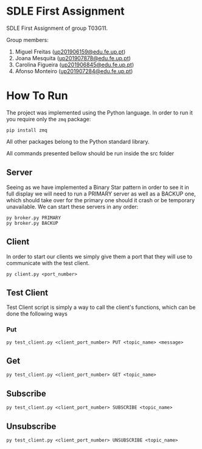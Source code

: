 # SDLE First Assignment

SDLE First Assignment of group T03G11.

Group members:

1. Miguel Freitas (up201906159@edu.fe.up.pt)
2. Joana Mesquita (up201907878@edu.fe.up.pt)
3. Carolina Figueira (up201906845@edu.fe.up.pt)
4. Afonso Monteiro (up201907284@edu.fe.up.pt)

# How To Run

The project was implemented using the Python language.
In order to run it you require only the `zmq` package:

`pip install zmq`

All other packages belong to the Python standard library.

All commands presented bellow should be run inside the src folder

## Server

Seeing as we have implemented a Binary Star pattern in order to see it in full display we will need to run a PRIMARY
server as well as a BACKUP one, which should take over for the primary one should it crash or be temporary unavailable.
We can start these servers in any order:

<code>py broker.py PRIMARY</code>
<br>
<code>py broker.py BACKUP </code>

## Client

In order to start our clients we simply give them a port that they will use
to communicate with the test client.

`py client.py <port_number> `

## Test Client

Test Client script is simply a way to call the client's functions, which can be done the following ways

### Put

`py test_client.py <client_port_number> PUT <topic_name> <message> `

## Get

`py test_client.py <client_port_number> GET <topic_name> `

## Subscribe

`py test_client.py <client_port_number> SUBSCRIBE <topic_name> `

## Unsubscribe

`py test_client.py <client_port_number> UNSUBSCRIBE <topic_name> `
